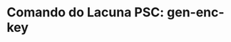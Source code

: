 ﻿# Comando do Lacuna PSC: **gen-enc-key**

<!-- link to version in English -->
<div data-alt-locales="en-us"></div>
